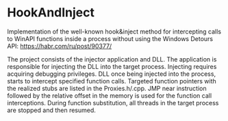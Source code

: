 # HookAndInject
Implementation of the well-known hook&inject method for intercepting calls to WinAPI functions inside a process without using the Windows Detours API: https://habr.com/ru/post/90377/

The project consists of the injector application and DLL. The application is responsible for injecting the DLL into the target process. Injecting requires acquiring debugging privileges. DLL once being injected into the process, starts to intercept specified function calls. Targeted function pointers with the realized stubs are listed in the Proxies.h/.cpp. JMP near instruction followed by the relative offset in the memory is used for the function call interceptions. During function substitution, all threads in the target process are stopped and then resumed.
